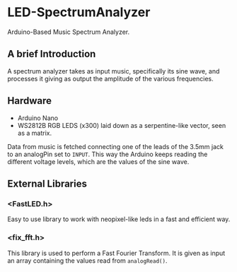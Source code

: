 # LED-SpectrumAnalyzer
Arduino-Based Music Spectrum Analyzer.

## A brief Introduction
A spectrum analyzer takes as input music, specifically its sine wave, and processes it giving as output the amplitude of the various frequencies.

## Hardware
- Arduino Nano
- WS2812B RGB LEDS (x300) laid down as a serpentine-like vector, seen as a matrix.

Data from music is fetched connecting one of the leads of the 3.5mm jack to an analogPin set to `INPUT`. This way the Arduino keeps reading the different voltage levels, which are the values of the sine wave. 

## External Libraries
### <FastLED.h>
Easy to use library to work with neopixel-like leds in a fast and efficient way.

### <fix_fft.h>
This library is used to perform a Fast Fourier Transform. It is given as input an array containing the values read from `analogRead()`.
